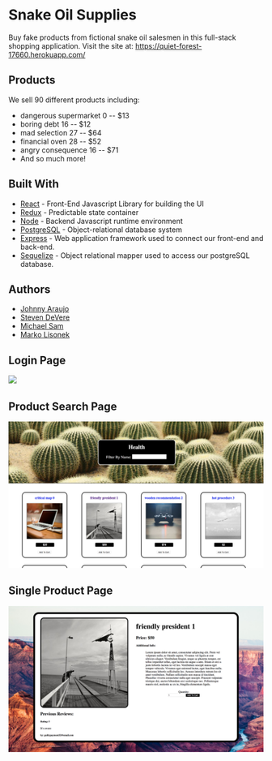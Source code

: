 # Snake Oil Supplies
Buy fake products from fictional snake oil salesmen in this full-stack shopping application.
Visit the site at: https://quiet-forest-17660.herokuapp.com/

## Products
We sell 90 different products including:
* dangerous supermarket 0 -- $13
* boring debt 16 -- $12
* mad selection 27 -- $64
* financial oven 28 -- $52
* angry consequence 16 -- $71
* And so much more!

## Built With
* [React](https://reactjs.org/) - Front-End Javascript Library for building the UI
* [Redux](https://redux.js.org/) - Predictable state container
* [Node](https://nodejs.org/en/) - Backend Javascript runtime environment
* [PostgreSQL](https://www.postgresql.org/) - Object-relational database system
* [Express](https://expressjs.com/) - Web application framework used to connect our front-end and back-end.
* [Sequelize](https://sequelize.readthedocs.io/en/v3/) - Object relational mapper used to access our postgreSQL database.

## Authors
* [Johnny Araujo](https://github.com/Jaraujo6)
* [Steven DeVere](https://github.com/devere-here)
* [Michael Sam](https://github.com/michaelhongsam)
* [Marko Lisonek](https://github.com/mlisonek98)

<h2>Login Page</h2>
<img src="./readMeImages/loginPage.png"/>


<h2>Product Search Page</h2>
<img src="./readMeImages/productSearchPage.png"/>


<h2>Single Product Page</h2>
<img src="./readMeImages/singleProductPage.png"/>
